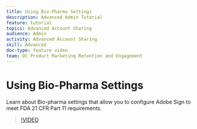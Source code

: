 ```yaml
---
title: Using Bio-Pharma Settings
description: Advanced Admin Tutorial
feature: tutorial
topics: Advanced Account Sharing
audience: Admin
activity: Advanced Account Sharing
skill: Advanced
doc-type: feature video
team: DC Product Marketing Retention and Engagement
---
```


# Using Bio-Pharma Settings

Learn about Bio-pharma settings that allow you to configure Adobe Sign to meet FDA 21 CFR Part 11 requirements.

>[!VIDEO](https://video.tv.adobe.com/v/21748?hidetitle=true)